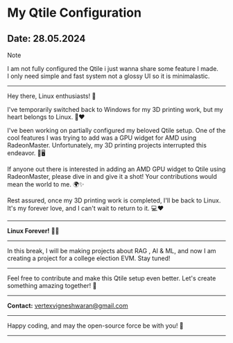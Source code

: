 # My Qtile Configuration

**Date:** 28.05.2024
---
> [!NOTE]  
> I am not fully configured the Qtile i just wanna share some feature I made.  
> I only need simple and fast system not a glossy UI so it is minimalastic.
---

Hey there, Linux enthusiasts! 👋

I've temporarily switched back to Windows for my 3D printing work, but my heart belongs to Linux. 🐧❤️

I've been working on partially configured my beloved Qtile setup. One of the cool features I was trying to add was a GPU widget for AMD using RadeonMaster. Unfortunately, my 3D printing projects interrupted this endeavor. 🚧🖥️

If anyone out there is interested in adding an AMD GPU widget to Qtile using RadeonMaster, please dive in and give it a shot! Your contributions would mean the world to me. 🌍✨

Rest assured, once my 3D printing work is completed, I'll be back to Linux. It's my forever love, and I can't wait to return to it. 💻❤️

---

**Linux Forever!** 🐧💖

---

In this break, I will be making projects about RAG , AI & ML, and now I am creating a project for a college election EVM. Stay tuned!

---

Feel free to contribute and make this Qtile setup even better. Let's create something amazing together! 🚀

---

**Contact:** vertexvigneshwaran@gmail.com

---

Happy coding, and may the open-source force be with you! 🌟

---
